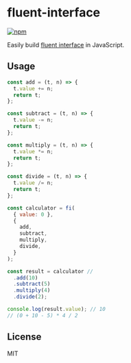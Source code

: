 # fluent-interface

[![npm](https://img.shields.io/npm/v/fluent-interface.svg)](https://www.npmjs.com/package/fluent-interface)

Easily build [fluent interface](https://en.wikipedia.org/wiki/Fluent_interface) in JavaScript.

## Usage

```js
const add = (t, n) => {
  t.value += n;
  return t;
};

const subtract = (t, n) => {
  t.value -= n;
  return t;
};

const multiply = (t, n) => {
  t.value *= n;
  return t;
};

const divide = (t, n) => {
  t.value /= n;
  return t;
};

const calculator = fi(
  { value: 0 },
  {
    add,
    subtract,
    multiply,
    divide,
  }
);

const result = calculator //
  .add(10)
  .subtract(5)
  .multiply(4)
  .divide(2);

console.log(result.value); // 10
// (0 + 10 - 5) * 4 / 2
```

## License

MIT
